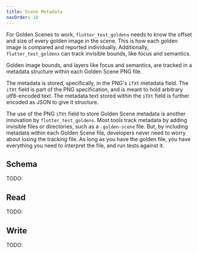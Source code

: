 ```yaml
---
title: Scene Metadata
navOrder: 10
---
```

For Golden Scenes to work, `flutter_test_goldens` needs to know the offset and size of every
golden image in the scene. This is how each golden image is compared and reported individually.
Additionally, `flutter_test_goldens` can track invisible bounds, like focus and semantics.

Golden image bounds, and layers like focus and semantics, are tracked in a metadata structure
within each Golden Scene PNG file.

The metadata is stored, specifically, in the PNG's `iTXt` metadata field. The `iTXt` field is
part of the PNG specification, and is meant to hold arbitrary utf8-encoded text. The metadata
text stored within the `iTXt` field is further encoded as JSON to give it structure.

The use of the PNG `iTXt` field to store Golden Scene metadata is another innovation by 
`flutter_test_goldens`. Most tools track metadata by adding invisible files or directories, such
as a `.golden-scene` file. But, by including metadata within each Golden Scene file, developers 
never need to worry about losing the tracking file. As long as you have the golden file, you
have everything you need to interpret the file, and run tests against it.

## Schema
TODO:

## Read
TODO:

## Write
TODO: